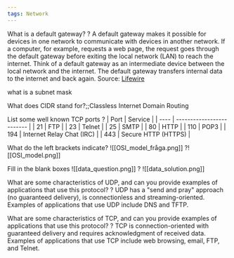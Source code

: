 ```yaml
---
tags: Network
---
```


What is a default gateway?
?
A default gateway makes it possible for devices in one network to communicate with devices in another network. If a computer, for example, requests a web page, the request goes through the default gateway before exiting the local network (LAN) to reach the internet.
Think of a default gateway as an intermediate device between the local network and the internet. The default gateway transfers internal data to the internet and back again.
Source: [Lifewire](https://www.lifewire.com/what-is-a-default-gateway-817771)

what is a subnet mask

What does CIDR stand for?;;Classless Internet Domain Routing
<!--SR:!2023-04-29,1,230-->

List some well known TCP ports
?
| Port | Service                   |
| ---- | ------------------------- |
| 21   | FTP                       |
| 23   | Telnet                    |
| 25   | SMTP                      |
| 80   | HTTP                      |
| 110  | POP3                      |
| 194  | Internet Relay Chat (IRC) |
| 443  | Secure HTTP (HTTPS)       | 
<!--SR:!2023-04-29,1,230-->

What do the left brackets indicate?
![[OSI_model_fråga.png]]
?![[OSI_model.png]]

Fill in the blank boxes
![[data_question.png]]
?
![[data_solution.png]]
<!--SR:!2023-04-29,1,230-->

What are some characteristics of UDP, and can you provide examples of applications that use this protocol?
?
UDP has a "send and pray" approach (no guaranteed delivery), is connectionless and streaming-oriented. Examples of applications that use UDP include DNS and TFTP.

What are some characteristics of TCP, and can you provide examples of applications that use this protocol?
?
TCP is connection-oriented with guaranteed delivery and requires acknowledgment of received data. Examples of applications that use TCP include web browsing, email, FTP, and Telnet.